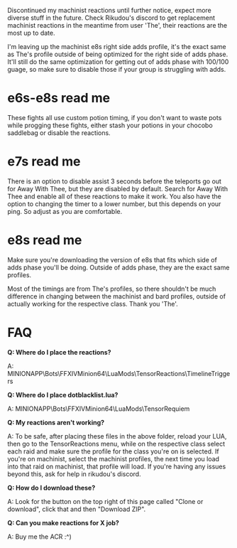 Discontinued my machinist reactions until further notice, expect more diverse stuff in the future. Check Rikudou's discord to get replacement machinist reactions in the meantime from user 'The', their reactions are the most up to date.

I'm leaving up the machinist e8s right side adds profile, it's the exact same as The's profile outside of being optimized for the right side of adds phase. It'll still do the same optimization for getting out of adds phase with 100/100 guage, so make sure to disable those if your group is struggling with adds.

# e6s-e8s read me

These fights all use custom potion timing, if you don't want to waste pots while progging these fights, either stash your potions in your chocobo saddlebag or disable the reactions.

# e7s read me

There is an option to disable assist 3 seconds before the teleports go out for Away With Thee, but they are disabled by default. Search for Away With Thee and enable all of these reactions to make it work. You also have the option to changing the timer to a lower number, but this depends on your ping. So adjust as you are comfortable.

# e8s read me
Make sure you're downloading the version of e8s that fits which side of adds phase you'll be doing. Outside of adds phase, they are the exact same profiles.

Most of the timings are from The's profiles, so there shouldn't be much difference in changing between the machinist and bard profiles, outside of actually working for the respective class. Thank you 'The'.

# FAQ
**Q: Where do I place the reactions?**

A: MINIONAPP\Bots\FFXIVMinion64\LuaMods\TensorReactions\TimelineTriggers

**Q: Where do I place dotblacklist.lua?**

A: MINIONAPP\Bots\FFXIVMinion64\LuaMods\TensorRequiem

**Q: My reactions aren't working?**

A: To be safe, after placing these files in the above folder, reload your LUA, then go to the TensorReactions menu, while on the respective class select each raid and make sure the profile for the class you're on is selected. If you're on machinist, select the machinist profiles, the next time you load into that raid on machinist, that profile will load. If you're having any issues beyond this, ask for help in rikudou's discord.

**Q: How do I download these?**

A: Look for the button on the top right of this page called "Clone or download", click that and then "Download ZIP".

**Q: Can you make reactions for X job?**

A: Buy me the ACR :^)
